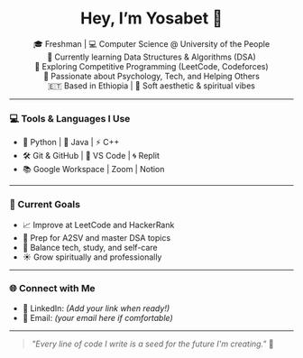 <h1 align="center">Hey, I’m Yosabet 👋</h1>

<p align="center">
  🎓 Freshman | 💻 Computer Science @ University of the People<br>
  🌱 Currently learning Data Structures & Algorithms (DSA)<br>
  🔭 Exploring Competitive Programming (LeetCode, Codeforces)<br>
  💬 Passionate about Psychology, Tech, and Helping Others<br>
  🇪🇹 Based in Ethiopia | 🧠 Soft aesthetic & spiritual vibes<br>
</p>

---

### 💻 Tools & Languages I Use
- 🐍 Python | 🧠 Java | ⚡ C++
- 🛠 Git & GitHub | 🧩 VS Code | 🌀 Replit
- 📚 Google Workspace | Zoom | Notion

---

### 📌 Current Goals
- 📈 Improve at LeetCode and HackerRank
- 🧠 Prep for A2SV and master DSA topics
- 🧳 Balance tech, study, and self-care
- ☀️ Grow spiritually and professionally

---

### 🌐 Connect with Me
- 💼 LinkedIn: *(Add your link when ready!)*
- 📩 Email: *(your email here if comfortable)*

---

> *"Every line of code I write is a seed for the future I'm creating."* 🌱
